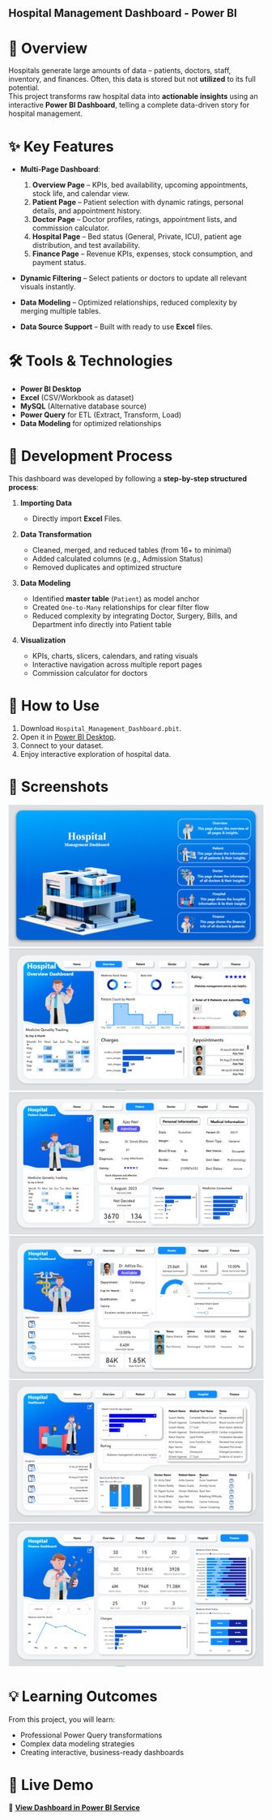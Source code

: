 ## Hospital Management Dashboard - Power BI

# 🏥 Overview
Hospitals generate large amounts of data – patients, doctors, staff, inventory, and finances. Often, this data is stored but not **utilized** to its full potential.  
This project transforms raw hospital data into **actionable insights** using an interactive **Power BI Dashboard**, telling a complete data-driven story for hospital management.

# ✨ Key Features
- **Multi-Page Dashboard**:
  1. **Overview Page** – KPIs, bed availability, upcoming appointments, stock life, and calendar view.
  2. **Patient Page** – Patient selection with dynamic ratings, personal details, and appointment history.
  3. **Doctor Page** – Doctor profiles, ratings, appointment lists, and commission calculator.
  4. **Hospital Page** – Bed status (General, Private, ICU), patient age distribution, and test availability.
  5. **Finance Page** – Revenue KPIs, expenses, stock consumption, and payment status.
  
- **Dynamic Filtering** – Select patients or doctors to update all relevant visuals instantly.
- **Data Modeling** – Optimized relationships, reduced complexity by merging multiple tables.
- **Data Source Support** – Built with ready to use **Excel** files.

# 🛠 Tools & Technologies
- **Power BI Desktop**
- **Excel** (CSV/Workbook as dataset)
- **MySQL** (Alternative database source)
- **Power Query** for ETL (Extract, Transform, Load)
- **Data Modeling** for optimized relationships

# 📖 Development Process
This dashboard was developed by following a **step-by-step structured process**:
1. **Importing Data**  
   - Directly import **Excel** Files.

2. **Data Transformation**  
   - Cleaned, merged, and reduced tables (from 16+ to minimal)  
   - Added calculated columns (e.g., Admission Status)  
   - Removed duplicates and optimized structure

3. **Data Modeling**  
   - Identified **master table** (`Patient`) as model anchor  
   - Created `One-to-Many` relationships for clear filter flow  
   - Reduced complexity by integrating Doctor, Surgery, Bills, and Department info directly into Patient table

4. **Visualization**  
   - KPIs, charts, slicers, calendars, and rating visuals  
   - Interactive navigation across multiple report pages  
   - Commission calculator for doctors

# 🚀 How to Use
1. Download `Hospital_Management_Dashboard.pbit`.
2. Open it in [Power BI Desktop](https://powerbi.microsoft.com/desktop/).
3. Connect to your dataset.
4. Enjoy interactive exploration of hospital data.

# 📸 Screenshots
![Home](Home.png)
![Overview](Overview.png)
![Patient](Patient.png)
![Doctor](Doctor.png)
![Hospital](Hospital.png)
![Finance](Finance.png)

# 💡 Learning Outcomes
From this project, you will learn:
- Professional Power Query transformations
- Complex data modeling strategies
- Creating interactive, business-ready dashboards

# 🚀 Live Demo
🔗 **[View Dashboard in Power BI Service](PASTE_YOUR_SHAREABLE_LINK_HERE)**
